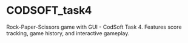 # CODSOFT_task4
Rock-Paper-Scissors game with GUI - CodSoft Task 4. Features score tracking, game history, and interactive gameplay.
